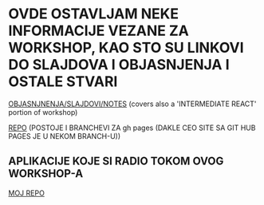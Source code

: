 # OVDE OSTAVLJAM NEKE INFORMACIJE VEZANE ZA WORKSHOP, KAO STO SU LINKOVI DO SLAJDOVA I OBJASNJENJA I OSTALE STVARI

[OBJASNJNENJA/SLAJDOVI/NOTES](https://btholt.github.io/complete-intro-to-react-v5/) (covers also a 'INTERMEDIATE REACT' portion of workshop)

[REPO](https://github.com/btholt/complete-intro-to-react-v5/tree/master) (POSTOJE I BRANCHEVI ZA gh pages (DAKLE CEO SITE SA GIT HUB PAGES JE U NEKOM BRANCH-U))


## APLIKACIJE KOJE SI RADIO TOKOM OVOG WORKSHOP-A

[MOJ REPO]()

